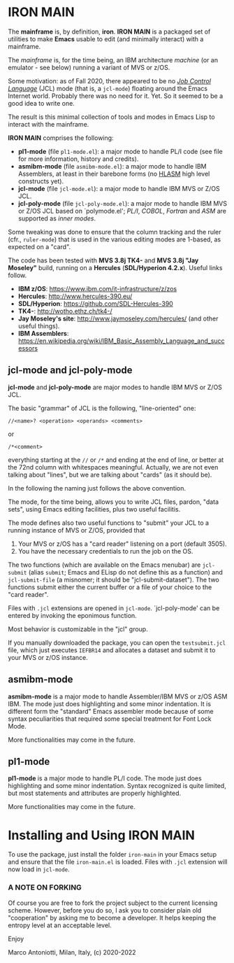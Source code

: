 # IRON MAIN

The **mainframe** is, by definition, **iron**.  **IRON MAIN** is a
packaged set of utilities to make **Emacs** usable to edit (and
minimally interact) with a mainframe.

The *mainframe* is, for the time being, an IBM architecture
*machine* (or an emulator - see below) running a variant of MVS or
z/OS.

Some motivation: as of Fall 2020, there appeared to be no [*Job
Control Language*](https://en.wikipedia.org/wiki/Job_Control_Language)
(JCL) mode (that is, a `jcl-mode`) floating around the Emacs Internet
world.  Probably there was no need for it.  Yet.  So it seemed to be a
good idea to write one.

The result is this minimal collection of tools and modes in Emacs Lisp
to interact with the mainframe.

**IRON MAIN** comprises the following:

* **pl1-mode** (file `pl1-mode.el`): a major mode to handle PL/I code
  (see file for more information, history and credits).
* **asmibm-mode** (file `asmibm-mode.el`): a major mode to handle IBM
  Assemblers, at least in their barebone forms (no
  [HLASM](https://en.wikipedia.org/wiki/IBM_High_Level_Assembler) high
  level constructs yet).
* **jcl-mode** (file `jcl-mode.el`): a major mode to handle IBM MVS or Z/OS
  JCL.
* **jcl-poly-mode** (file `jcl-poly-mode.el`): a major mode to handle
  IBM MVS or Z/OS JCL based on `polymode.el'; *PL/I*, *COBOL*,
  *Fortran* and *ASM* are supported as *inner modes*.

  
Some tweaking was done to ensure that the column tracking and the
ruler (cfr., `ruler-mode`) that is used in the various editing modes
are 1-based, as expected on a "card".

The code has been tested with **MVS 3.8j TK4-** and **MVS 3.8j "Jay
Moseley"** build, running on a **Hercules** (**SDL/Hyperion 4.2.x**).
Useful links follow.

* **IBM z/OS**: <https://www.ibm.com/it-infrastructure/z/zos>
* **Hercules**: <http://www.hercules-390.eu/>
* **SDL/Hyperion**: <https://github.com/SDL-Hercules-390>
* **TK4-**: <http://wotho.ethz.ch/tk4-/>
* **Jay Moseley's site**: <http://www.jaymoseley.com/hercules/> (and
                          other useful things).
* **IBM Assemblers**:
  <https://en.wikipedia.org/wiki/IBM_Basic_Assembly_Language_and_successors>


## jcl-mode and jcl-poly-mode

**jcl-mode** and **jcl-poly-mode** are major modes to handle IBM MVS or
Z/OS JCL.

The basic "grammar" of JCL is the following, "line-oriented" one:

	//<name>? <operation> <operands> <comments>

or

	/*<comment>

everything starting at the `//` or `/*` and ending at the end of
line, or better at the 72nd column with whitespaces meaningful.
Actually, we are not even talking about "lines", but we are
talking about "cards" (as it should be).

In the following the naming just follows the above convention.

The mode, for the time being, allows you to write JCL files,
pardon, "data sets", using Emacs editing facilities, plus two
useful facilitis.

The mode defines also two useful functions to "submit" your JCL
to a running instance of MVS or Z/OS, provided that

1. Your MVS or z/OS has a "card reader" listening on a port
   (default 3505).
2. You have the necessary credentials to run the job on the OS.

The two functions (which are available on the Emacs menubar) are
`jcl-submit` (alias `submit`; Emacs and ELisp do not define this
as a function) and `jcl-submit-file` (a misnomer; it should be
"jcl-submit-dataset").  The two functions submit either the
current buffer or a file of your choice to the "card reader".

Files with `.jcl` extensions are opened in `jcl-mode`. `jcl-poly-mode'
can be entered by invoking the eponimous function.

Most behavior is customizable in the "jcl" group.

If you manually downloaded the package, you can open the
`testsubmit.jcl` file, which just executes `IEFBR14` and
allocates a dataset and submit it to your MVS or z/OS
instance.


## asmibm-mode

**asmibm-mode** is a major mode to handle Assembler/IBM MVS or z/OS
ASM IBM.  The mode just does highlighting and some minor indentation.
It is different form the "standard" Emacs assembler mode because of
some syntax peculiarities that required some special treatment for
Font Lock Mode.

More functionalities may come in the future.


## pl1-mode

**pl1-mode** is a major mode to handle PL/I code.  The mode just does
highlighting and some minor indentation.  Syntax recognized is quite
limited, but most statements and attributes are properly highlighted.

More functionalities may come in the future.


# Installing and Using IRON MAIN

To use the package, just install the folder `iron-main` in your Emacs
setup and ensure that the file `iron-main.el` is loaded.  Files with
`.jcl` extension will now load in `jcl-mode`.


### A NOTE ON FORKING

Of course you are free to fork the project subject to the current
licensing scheme.  However, before you do so, I ask you to consider
plain old "cooperation" by asking me to become a developer.
It helps keeping the entropy level at an acceptable level.



Enjoy

Marco Antoniotti, Milan, Italy, (c) 2020-2022
